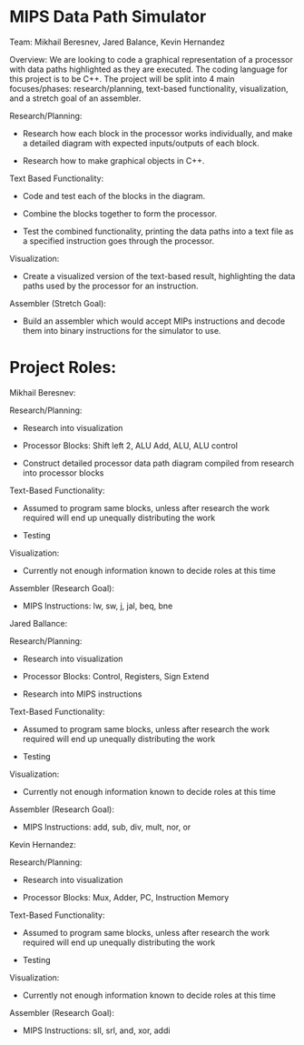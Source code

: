 # MIPS Data Path Simulator

Team: Mikhail Beresnev, Jared Balance, Kevin Hernandez 

Overview: We are looking to code a graphical representation of a processor with data paths highlighted as they are executed. The coding language for this project is to be C++. The project will be split into 4 main focuses/phases: research/planning, text-based functionality, visualization, and a stretch goal of an assembler.  

Research/Planning:  

- Research how each block in the processor works individually, and make a detailed diagram with expected inputs/outputs of each block. 

- Research how to make graphical objects in C++. 

Text Based Functionality: 

- Code and test each of the blocks in the diagram. 

- Combine the blocks together to form the processor. 

- Test the combined functionality, printing the data paths into a text file as a specified instruction goes through the processor. 

Visualization: 

- Create a visualized version of the text-based result, highlighting the data paths used by the processor for an instruction. 

Assembler (Stretch Goal): 

- Build an assembler which would accept MIPs instructions and decode them into binary instructions for the simulator to use. 
 

# Project Roles: 

Mikhail Beresnev: 

Research/Planning: 

- Research into visualization 

- Processor Blocks: Shift left 2, ALU Add, ALU, ALU control 

- Construct detailed processor data path diagram compiled from research into processor blocks 

Text-Based Functionality: 

- Assumed to program same blocks, unless after research the work required will end up unequally distributing the work 

- Testing 

Visualization: 

- Currently not enough information known to decide roles at this time 

Assembler (Research Goal): 

- MIPS Instructions: lw, sw, j, jal, beq, bne 

Jared Ballance: 

Research/Planning: 

- Research into visualization 

- Processor Blocks: Control, Registers, Sign Extend 

- Research into MIPS instructions 

Text-Based Functionality: 

- Assumed to program same blocks, unless after research the work required will end up unequally distributing the work 

- Testing 

Visualization: 

- Currently not enough information known to decide roles at this time 

Assembler (Research Goal): 

- MIPS Instructions: add, sub, div, mult, nor, or 

Kevin Hernandez: 

Research/Planning: 

- Research into visualization 

- Processor Blocks: Mux, Adder, PC, Instruction Memory 

Text-Based Functionality: 

- Assumed to program same blocks, unless after research the work required will end up unequally distributing the work 

- Testing 

Visualization: 

- Currently not enough information known to decide roles at this time 

Assembler (Research Goal): 

- MIPS Instructions: sll, srl, and, xor, addi 

